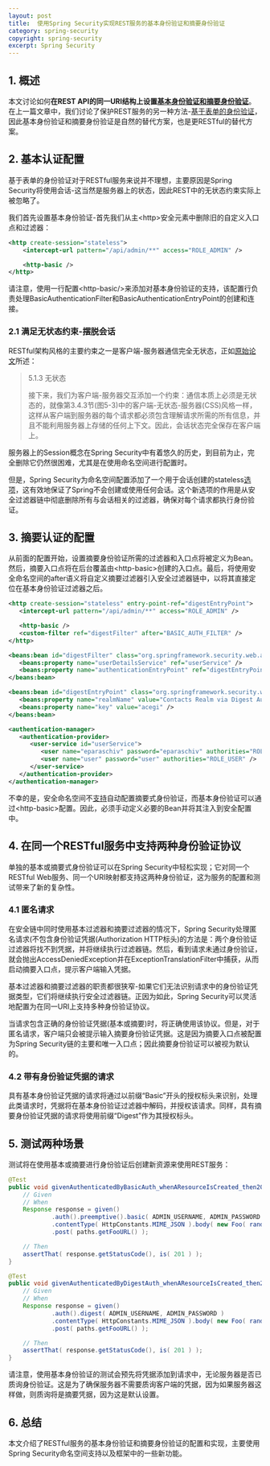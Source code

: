 ```yaml
---
layout: post
title:  使用Spring Security实现REST服务的基本身份验证和摘要身份验证
category: spring-security
copyright: spring-security
excerpt: Spring Security
---
```


## 1. 概述

本文讨论如何**在REST API的同一URI结构上设置[基本身份验证和摘要身份验证](https://www.baeldung.com/cs/digest-vs-basic-authentication)**。在上一篇文章中，我们讨论了保护REST服务的另一种方法-[基于表单的身份验证](https://www.baeldung.com/securing-a-restful-web-service-with-spring-security)，因此基本身份验证和摘要身份验证是自然的替代方案，也是更RESTful的替代方案。

## 2. 基本认证配置

基于表单的身份验证对于RESTful服务来说并不理想，主要原因是Spring Security将使用会话-这当然是服务器上的状态，因此REST中的无状态约束实际上被忽略了。

我们首先设置基本身份验证-首先我们从主<http\>安全元素中删除旧的自定义入口点和过滤器：

```xml
<http create-session="stateless">
    <intercept-url pattern="/api/admin/**" access="ROLE_ADMIN" />

    <http-basic />
</http>
```

请注意，使用一行配置<http-basic/\>来添加对基本身份验证的支持，该配置行负责处理BasicAuthenticationFilter和BasicAuthenticationEntryPoint的创建和连接。

### 2.1 满足无状态约束-摆脱会话

RESTful架构风格的主要约束之一是客户端-服务器通信完全无状态，正如[原始论文](http://www.ics.uci.edu/~fielding/pubs/dissertation/rest_arch_style.htm)所述：

> 5.1.3 无状态
>
> 接下来，我们为客户端-服务器交互添加一个约束：通信本质上必须是无状态的，就像第3.4.3节(图5-3)中的客户端-无状态-服务器(CSS)风格一样，这样从客户端到服务器的每个请求都必须包含理解请求所需的所有信息，并且不能利用服务器上存储的任何上下文。因此，会话状态完全保存在客户端上。

服务器上的Session概念在Spring Security中有着悠久的历史，到目前为止，完全删除它仍然很困难，尤其是在使用命名空间进行配置时。

但是，Spring Security为命名空间配置添加了一个用于会话创建的stateless[选项](https://github.com/spring-projects/spring-security/issues/1667)，这有效地保证了Spring不会创建或使用任何会话。这个新选项的作用是从安全过滤器链中彻底删除所有与会话相关的过滤器，确保对每个请求都执行身份验证。

## 3. 摘要认证的配置

从前面的配置开始，设置摘要身份验证所需的过滤器和入口点将被定义为Bean。然后，摘要入口点将在后台覆盖由<http-basic\>创建的入口点。最后，将使用安全命名空间的after语义将自定义摘要过滤器引入安全过滤器链中，以将其直接定位在基本身份验证过滤器之后。

```xml
<http create-session="stateless" entry-point-ref="digestEntryPoint">
   <intercept-url pattern="/api/admin/**" access="ROLE_ADMIN" />

   <http-basic />
   <custom-filter ref="digestFilter" after="BASIC_AUTH_FILTER" />
</http>

<beans:bean id="digestFilter" class="org.springframework.security.web.authentication.www.DigestAuthenticationFilter">
   <beans:property name="userDetailsService" ref="userService" />
   <beans:property name="authenticationEntryPoint" ref="digestEntryPoint" />
</beans:bean>

<beans:bean id="digestEntryPoint" class="org.springframework.security.web.authentication.www.DigestAuthenticationEntryPoint">
   <beans:property name="realmName" value="Contacts Realm via Digest Authentication"/>
   <beans:property name="key" value="acegi" />
</beans:bean>

<authentication-manager>
   <authentication-provider>
      <user-service id="userService">
         <user name="eparaschiv" password="eparaschiv" authorities="ROLE_ADMIN" />
         <user name="user" password="user" authorities="ROLE_USER" />
      </user-service>
   </authentication-provider>
</authentication-manager>
```

不幸的是，安全命名空间不[支持](https://github.com/spring-projects/spring-security/issues/2095)自动配置摘要式身份验证，而基本身份验证可以通过<http-basic\>配置。因此，必须手动定义必要的Bean并将其注入到安全配置中。

## 4. 在同一个RESTful服务中支持两种身份验证协议

单独的基本或摘要式身份验证可以在Spring Security中轻松实现；它对同一个RESTful Web服务、同一个URI映射都支持这两种身份验证，这为服务的配置和测试带来了新的复杂性。

### 4.1 匿名请求

在安全链中同时使用基本过滤器和摘要过滤器的情况下，Spring Security处理匿名请求(不包含身份验证凭据(Authorization HTTP标头)的方法是：两个身份验证过滤器将找不到凭据，并将继续执行过滤器链。然后，看到请求未通过身份验证，就会抛出AccessDeniedException并在ExceptionTranslationFilter中捕获，从而启动摘要入口点，提示客户端输入凭据。

基本过滤器和摘要过滤器的职责都很狭窄-如果它们无法识别请求中的身份验证凭据类型，它们将继续执行安全过滤器链。正因为如此，Spring Security可以灵活地配置为在同一URI上支持多种身份验证协议。

当请求包含正确的身份验证凭据(基本或摘要)时，将正确使用该协议。但是，对于匿名请求，客户端只会被提示输入摘要身份验证凭据。这是因为摘要入口点被配置为Spring Security链的主要和唯一入口点；因此摘要身份验证可以被视为默认的。

### 4.2 带有身份验证凭据的请求

具有基本身份验证凭据的请求将通过以前缀“Basic”开头的授权标头来识别，处理此类请求时，凭据将在基本身份验证过滤器中解码，并授权该请求。同样，具有摘要身份验证凭据的请求将使用前缀“Digest”作为其授权标头。

## 5. 测试两种场景

测试将在使用基本或摘要进行身份验证后创建新资源来使用REST服务：

```java
@Test
public void givenAuthenticatedByBasicAuth_whenAResourceIsCreated_then201IsReceived(){
    // Given
    // When
    Response response = given()
            .auth().preemptive().basic( ADMIN_USERNAME, ADMIN_PASSWORD )
            .contentType( HttpConstants.MIME_JSON ).body( new Foo( randomAlphabetic( 6 ) ) )
            .post( paths.getFooURL() );

    // Then
    assertThat( response.getStatusCode(), is( 201 ) );
}

@Test
public void givenAuthenticatedByDigestAuth_whenAResourceIsCreated_then201IsReceived(){
    // Given
    // When
    Response response = given()
            .auth().digest( ADMIN_USERNAME, ADMIN_PASSWORD )
            .contentType( HttpConstants.MIME_JSON ).body( new Foo( randomAlphabetic( 6 ) ) )
            .post( paths.getFooURL() );

    // Then
    assertThat( response.getStatusCode(), is( 201 ) );
}
```

请注意，使用基本身份验证的测试会预先将凭据添加到请求中，无论服务器是否已质询身份验证。这是为了确保服务器不需要质询客户端的凭据，因为如果服务器这样做，则质询将是摘要凭据，因为这是默认设置。

## 6. 总结

本文介绍了RESTful服务的基本身份验证和摘要身份验证的配置和实现，主要使用Spring Security命名空间支持以及框架中的一些新功能。